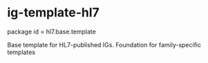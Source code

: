# ig-template-hl7

package id = hl7.base.template

Base template for HL7-published IGs.  Foundation for family-specific templates
